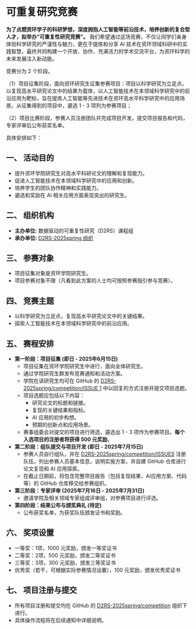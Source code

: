 # 可重复研究竞赛

**为了点燃资环学子的科研梦想，深度拥抱人工智能等前沿技术，培养创新的复合型人才，拟举办“可重复性研究竞赛”。** 我们希望通过这场竞赛，不仅让同学们亲身体验科学研究的严谨性与魅力，更在于提炼和分享 AI 技术在资环领域科研中的实践智慧，最终共同构建一个开放、协作、充满活力的学术交流平台，为资环科学的未来发展注入新动能。

竞赛分为 2 个阶段。

（1）项目征集阶段，面向资环研究生征集参赛项目：项目以科学研究为立足点，以复现高水平研究论文中的结果为载体，以人工智能技术在本领域科学研究中的前沿应用为靶标，旨在提炼人工智能等先进技术在资环高水平科学研究中的应用场景。从征集得到的项目中，遴选 1 - 3 项列为参赛项目；

（2）项目比赛阶段，参赛人员注册团队并完成项目开发，提交项目报告和代码，专家评审后公布获奖名单。

具体安排如下：

## 一、 活动目的

* 提升资环学院研究生对高水平科研论文的理解和复现能力。
* 促进人工智能技术在本领域科学研究中的应用和创新。
* 培养学生的团队协作精神和实践能力。
* 遴选和奖励在 AI 相关应用方面表现突出的研究生。

## 二、 组织机构

* **主办单位:** 数据驱动的可重复性研究（D2RS）课程组
* **承办单位:** [D2RS-2025spring 组织](https://github.com/D2RS-2025spring)

## 三、 参赛对象

* 项目征集对象是资环学院研究生。
* 项目参赛对象不限（凡看到此方案的人士均可按照参赛指引参与竞赛）。

## 四、 竞赛主题

* 以科学研究为立足点，复现高水平研究论文中的关键结果。
* 探索人工智能技术在本领域科学研究中的前沿应用。

## 五、 赛程安排

* **第一阶段：项目征集 (即日 - 2025年6月15日)**
    * 项目征集在资环学院研究生中进行，面向全体研究生。
    * 通过学院研究生群发布竞赛通知和活动方案。
    * 学院在读研究生均可在 GitHub 的 [D2RS-2025spring/competition/ISSUE 1](https://github.com/D2RS-2025spring/competition/issues/1) 中以回复的方式注册并提交项目选题。
    * 项目选题应包括以下内容：
        * 研究论文的标题和链接。
        * 复现的关键结果和指标。
        * AI 应用的初步构想。
        * 预期的创新点和应用场景。
    * 赛事组委会对提交的项目进行筛选，遴选出 1 - 3 项作为参赛项目。**每个入选项目的注册者将获得 500 元奖励**。
* **第二阶段：组队提交与项目开发 (即日 - 2025年7月15日)**
    * 参赛人员自行组队，并在 [D2RS-2025spring/competition/ISSUES](https://github.com/D2RS-2025spring/competition/issues) 注册队伍，列出参赛人员基本信息，说明实施方案，并自建 GitHub 仓库进行论文复现和 AI 应用探索。
    * 在截止日期前，将包含完整项目报告（包括复现结果、AI应用方案、代码等）的 GitHub 仓库移交给参赛组织。
* **第三阶段：专家评审 (2025年7月16日 - 2025年7月31日)**
    * 邀请学院及相关领域专家组成评审组，对参赛项目进行评选。
* **第四阶段：结果公布与颁奖典礼 (待定)**
    * 公布获奖名单，为获奖队伍颁发证书和奖励。

## 六、 奖项设置

* 一等奖：1项，1000 元奖励，颁发一等奖证书
* 二等奖：2项，500 元奖励，颁发二等奖证书
* 三等奖：3项，300 元奖励，颁发三等奖证书
* 优秀奖（若干，可根据实际参赛情况设置），100 元奖励，颁发优秀奖证书

## 七、 项目注册与提交

* 所有项目注册和提交均在 GitHub 的 [D2RS-2025spring/competition](https://github.com/D2RS-2025spring/competition) 组织下进行。
* 具体操作流程将在后续通知中详细说明。

